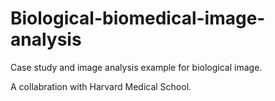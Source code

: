 # Biological-biomedical-image-analysis
Case study and image analysis example for biological image.

A collabration with Harvard Medical School.
